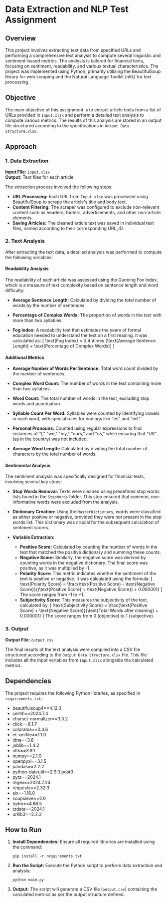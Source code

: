
# Data Extraction and NLP Test Assignment

## Overview

This project involves extracting text data from specified URLs and performing a comprehensive text analysis to compute several linguistic and sentiment-based metrics. The analysis is tailored for financial texts, focusing on sentiment, readability, and various textual characteristics. The project was implemented using Python, primarily utilizing the BeautifulSoup library for web scraping and the Natural Language Toolkit (nltk) for text processing.

## Objective

The main objective of this assignment is to extract article texts from a list of URLs provided in `Input.xlsx` and perform a detailed text analysis to compute various metrics. The results of this analysis are stored in an output file structured according to the specifications in `Output Data Structure.xlsx`.

## Approach

### 1. Data Extraction

**Input File:** `Input.xlsx`  
**Output:** Text files for each article

The extraction process involved the following steps:

- **URL Processing:** Each URL from `Input.xlsx` was processed using BeautifulSoup to scrape the article's title and body text.
- **Content Filtering:** The scraper was configured to exclude non-relevant content such as headers, footers, advertisements, and other non-article elements.
- **Saving Articles:** The cleaned article text was saved in individual text files, named according to their corresponding URL_ID.

### 2. Text Analysis

After extracting the text data, a detailed analysis was performed to compute the following variables:

#### Readability Analysis

The readability of each article was assessed using the Gunning Fox Index, which is a measure of text complexity based on sentence length and word difficulty:

- **Average Sentence Length:** Calculated by dividing the total number of words by the number of sentences.
  
- **Percentage of Complex Words:** The proportion of words in the text with more than two syllables.
  
- **Fog Index:** A readability test that estimates the years of formal education needed to understand the text on a first reading. It was calculated as:
  \[
  \text{Fog Index} = 0.4 \times (\text{Average Sentence Length} + \text{Percentage of Complex Words})
  \]

#### Additional Metrics

- **Average Number of Words Per Sentence:** Total word count divided by the number of sentences.
  
- **Complex Word Count:** The number of words in the text containing more than two syllables.
  
- **Word Count:** The total number of words in the text, excluding stop words and punctuation.
  
- **Syllable Count Per Word:** Syllables were counted by identifying vowels in each word, with special rules for endings like "es" and "ed."
  
- **Personal Pronouns:** Counted using regular expressions to find instances of "I," "we," "my," "ours," and "us," while ensuring that "US" (as in the country) was not included.
  
- **Average Word Length:** Calculated by dividing the total number of characters by the total number of words.

#### Sentimental Analysis

The sentiment analysis was specifically designed for financial texts, involving several key steps:

- **Stop Words Removal:** Texts were cleaned using predefined stop words lists found in the `StopWords` folder. This step ensured that common, non-informative words were excluded from the analysis.
  
- **Dictionary Creation:** Using the `MasterDictionary`, words were classified as either positive or negative, provided they were not present in the stop words list. This dictionary was crucial for the subsequent calculation of sentiment scores.
  
- **Variable Extraction:**
  - **Positive Score:** Calculated by counting the number of words in the text that matched the positive dictionary and summing these counts.
  - **Negative Score:** Similarly, the negative score was derived by counting words in the negative dictionary. The final score was positive, as it was multiplied by -1.
  - **Polarity Score:** This metric indicates whether the sentiment of the text is positive or negative. It was calculated using the formula:
    \[
    \text{Polarity Score} = \frac{\text{Positive Score} - \text{Negative Score}}{(\text{Positive Score} + \text{Negative Score}) + 0.000001}
    \]
    The score ranges from -1 to +1.
  - **Subjectivity Score:** This measures the subjectivity of the text, calculated by:
    \[
    \text{Subjectivity Score} = \frac{\text{Positive Score} + \text{Negative Score}}{\text{Total Words after cleaning} + 0.000001}
    \]
    The score ranges from 0 (objective) to 1 (subjective).


### 3. Output

**Output File:** `output.csv`

The final results of the text analysis were compiled into a CSV file structured according to the `Output Data Structure.xlsx` file. This file includes all the input variables from `Input.xlsx` alongside the calculated metrics.

## Dependencies

The project requires the following Python libraries, as specified in `requirements.txt`:

- beautifulsoup4==4.12.3
- certifi==2024.7.4
- charset-normalizer==3.3.2
- click==8.1.7
- colorama==0.4.6
- et-xmlfile==1.1.0
- idna==3.8
- joblib==1.4.2
- nltk==3.9.1
- numpy==2.1.0
- openpyxl==3.1.5
- pandas==2.2.2
- python-dateutil==2.9.0.post0
- pytz==2024.1
- regex==2024.7.24
- requests==2.32.3
- six==1.16.0
- soupsieve==2.6
- tqdm==4.66.5
- tzdata==2024.1
- urllib3==2.2.2

## How to Run

1. **Install Dependencies:** Ensure all required libraries are installed using the command:
   ```
   pip install -r requirements.txt
   ```
   
2. **Run the Script:** Execute the Python script to perform data extraction and analysis:
   ```
   python main.py
   ```


3. **Output:** The script will generate a CSV file (`output.csv`) containing the calculated metrics as per the output structure defined.

